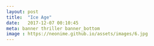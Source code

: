 ```yaml
---
layout: post
title:  "Ice Age"
date:   2017-12-07 00:10:45
meta: banner thriller banner_bottom
image : https://neonime.github.io/assets/images/6.jpg
---
```


